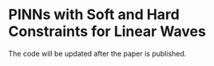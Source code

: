 # PINNs with Soft and Hard Constraints for Linear Waves

The code will be updated after the paper is published.
